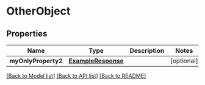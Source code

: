 # OtherObject

## Properties
Name | Type | Description | Notes
------------ | ------------- | ------------- | -------------
**myOnlyProperty2** | [**ExampleResponse**](ExampleResponse.md) |  | [optional] 

[[Back to Model list]](../README.md#documentation-for-models) [[Back to API list]](../README.md#documentation-for-api-endpoints) [[Back to README]](../README.md)


